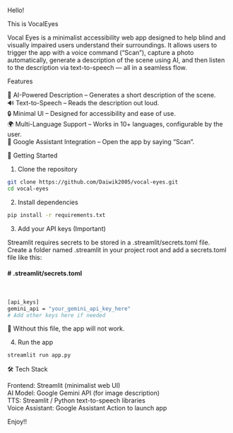 Hello!

This is VocalEyes

Vocal Eyes is a minimalist accessibility web app designed to help blind and visually impaired users understand their surroundings.
It allows users to trigger the app with a voice command (“Scan”), capture a photo automatically, generate a description of the scene using AI, and then listen to the description via text-to-speech — all in a seamless flow.

Features

🧠 AI-Powered Description – Generates a short description of the scene.<br>
🔊 Text-to-Speech – Reads the description out loud.<br>
🔒 Minimal UI – Designed for accessibility and ease of use.<br>
🌍 Multi-Language Support – Works in 10+ languages, configurable by the user.<br>
🤖 Google Assistant Integration – Open the app by saying “Scan”.<br>


🚀 Getting Started

1. Clone the repository

```Bash
git clone https://github.com/Daiwik2005/vocal-eyes.git
cd vocal-eyes
```

2. Install dependencies

```Bash
pip install -r requirements.txt
```

3. Add your API keys (Important)

Streamlit requires secrets to be stored in a .streamlit/secrets.toml file.
Create a folder named .streamlit in your project root and add a secrets.toml file like this:

<h4># .streamlit/secrets.toml</h4>
<br>

```Bash
[api_keys]
gemini_api = "your_gemini_api_key_here"
# Add other keys here if needed
```


🔑 Without this file, the app will not work.

4. Run the app

```Bash
streamlit run app.py
```



🛠️ Tech Stack

Frontend: Streamlit (minimalist web UI)<br>
AI Model: Google Gemini API (for image description)<br>
TTS: Streamlit / Python text-to-speech libraries<br>
Voice Assistant: Google Assistant Action to launch app<br>

Enjoy!!